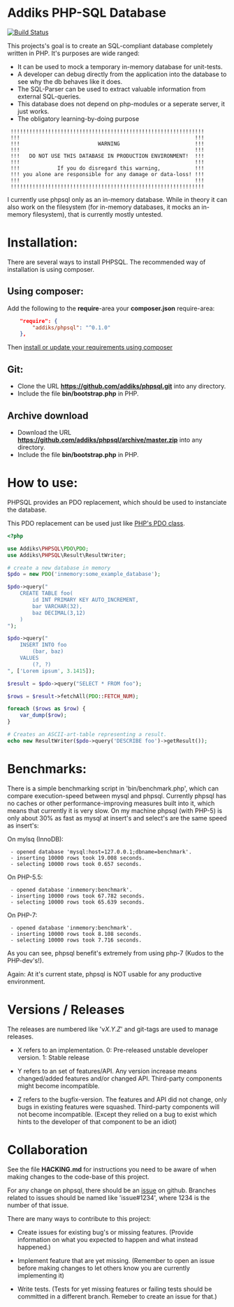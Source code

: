 Addiks PHP-SQL Database
===================================

[![Build Status](https://travis-ci.org/addiks/phpsql.svg?branch=master)](https://travis-ci.org/addiks/phpsql)

This projects's goal is to create an SQL-compliant database completely written in PHP.
It's purposes are wide ranged:

 - It can be used to mock a temporary in-memory database for unit-tests.
 - A developer can debug directly from the application into the database to see why the db behaves like it does.
 - The SQL-Parser can be used to extract valuable information from external SQL-queries.
 - This database does not depend on php-modules or a seperate server, it just works.
 - The obligatory learning-by-doing purpose
 
```
 !!!!!!!!!!!!!!!!!!!!!!!!!!!!!!!!!!!!!!!!!!!!!!!!!!!!!!!!!!!!!!
 !!!                                                        !!!
 !!!                         WARNING                        !!!
 !!!                                                        !!!
 !!!   DO NOT USE THIS DATABASE IN PRODUCTION ENVIRONMENT!  !!!
 !!!                                                        !!!
 !!!            If you do disregard this warning,           !!!
 !!! you alone are responsible for any damage or data-loss! !!!
 !!!                                                        !!!
 !!!!!!!!!!!!!!!!!!!!!!!!!!!!!!!!!!!!!!!!!!!!!!!!!!!!!!!!!!!!!!
```

I currently use phpsql only as an in-memory database. While in theory it can also work on the filesystem (for in-memory databases, it mocks an in-memory filesystem), that is currently mostly untested.

# Installation:

There are several ways to install PHPSQL. The recommended way of installation is using composer.

## Using composer:

Add the following to the **require**-area your **composer.json** require-area:

```json
    "require": {
        "addiks/phpsql": "^0.1.0"
    },
```

Then [install or update your requirements using composer](https://getcomposer.org/doc/01-basic-usage.md#installing-dependencies)

## Git:

 - Clone the URL **https://github.com/addiks/phpsql.git** into any directory.
 - Include the file **bin/bootstrap.php** in PHP.

## Archive download

 - Download the URL **https://github.com/addiks/phpsql/archive/master.zip** into any directory.
 - Include the file **bin/bootstrap.php** in PHP.

# How to use:

PHPSQL provides an PDO replacement, which should be used to instanciate the database.

This PDO replacement can be used just like [PHP's PDO class](http://php.net/pdo).

```php
<?php

use Addiks\PHPSQL\PDO\PDO;
use Addiks\PHPSQL\Result\ResultWriter;

# create a new database in memory
$pdo = new PDO('inmemory:some_example_database');

$pdo->query("
    CREATE TABLE foo(
        id INT PRIMARY KEY AUTO_INCREMENT,
        bar VARCHAR(32),
        baz DECIMAL(3,12)
    )
");

$pdo->query("
    INSERT INTO foo
        (bar, baz)
    VALUES
        (?, ?)
", ['Lorem ipsum', 3.1415]);

$result = $pdo->query("SELECT * FROM foo");

$rows = $result->fetchAll(PDO::FETCH_NUM);

foreach ($rows as $row) {
    var_dump($row);
}

# Creates an ASCII-art-table representing a result.
echo new ResultWriter($pdo->query('DESCRIBE foo')->getResult());

```

# Benchmarks:

There is a simple benchmarking script in 'bin/benchmark.php', which can compare execution-speed between mysql and phpsql.
Currently phpsql has no caches or other performance-improving measures built into it, which means that currently it is very slow.
On my machine phpsql (with PHP-5) is only about 30% as fast as mysql at insert's and select's are the same speed as insert's:

On mylsq (InnoDB):
```
 - opened database 'mysql:host=127.0.0.1;dbname=benchmark'.
 - inserting 10000 rows took 19.008 seconds.
 - selecting 10000 rows took 0.657 seconds.
```
 
On PHP-5.5:
```
 - opened database 'inmemory:benchmark'.
 - inserting 10000 rows took 67.782 seconds.
 - selecting 10000 rows took 65.639 seconds.
```

On PHP-7:
```
 - opened database 'inmemory:benchmark'.
 - inserting 10000 rows took 8.108 seconds.
 - selecting 10000 rows took 7.716 seconds.
```

As you can see, phpsql benefit's extremely from using php-7 (Kudos to the PHP-dev's!).

Again: At it's current state, phpsql is NOT usable for any productive environment.

# Versions / Releases

The releases are numbered like 'v*X*.*Y*.*Z*' and git-tags are used to manage releases.

 - X refers to an implementation.
    0: Pre-released unstable developer version.
    1: Stable release

 - Y refers to an set of features/API.
    Any version increase means changed/added features and/or changed API.
    Third-party components might become incompatible.

 - Z refers to the bugfix-version.
    The features and API did not change, only bugs in existing features were squashed.
    Third-party components will not become incompatible.
      (Except they relied on a bug to exist which hints to the developer of that component to be an idiot)

# Collaboration

See the file **HACKING.md** for instructions you need to be aware of when making changes to the code-base of this project.

For any change on phpsql, there should be an [issue](https://github.com/addiks/phpsql/issues/new) on github.
Branches related to issues should be named like 'issue#1234', where 1234 is the number of that issue.

There are many ways to contribute to this project:

 - Create issues for existing bug's or missing features. (Provide information on what you expected to happen and what instead happened.)
 
 - Implement feature that are yet missing. (Remember to open an issue before making changes to let others know you are currently implementing it)
 
 - Write tests. (Tests for yet missing features or failing tests should be committed in a different branch. Remeber to create an issue for that.)
